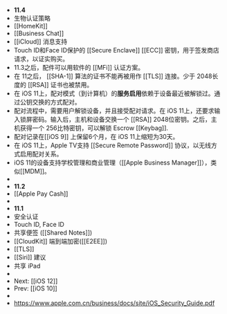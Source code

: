 - **11.4**
- 生物认证策略
- [[HomeKit]]
- [[Business Chat]]
- [[iCloud]] 消息支持
- Touch ID和Face ID保护的 [[Secure Enclave]] [[ECC]] 密钥，用于签发商店请求，以证实购买。
- 11.3之后，配件可以用软件的 [[MFi]] 认证方案。
- 在 11之后， [[SHA-1]] 算法的证书不能再被用作 [[TLS]] 连接。少于 2048长度的 [[RSA]] 证书也被禁用。
- 在 iOS 11上，配对模式（到计算机）的**服务启用**依赖于设备最近被解锁过。通过公钥交换的方式配对。
- 配对流程中，需要用户解锁设备，并且接受配对请求。在 iOS 11上，还要求输入锁屏密码。输入后，主机和设备交换一个 [[RSA]] 2048位密钥。之后，主机获得一个 256比特密钥，可以解锁 Escrow [[Keybag]].
- 配对记录在[[iOS 9]] 上保留6个月，在 iOS 11上缩短为30天。
- 在 iOS 11上，Apple TV支持 [[Secure Remote Password]] 协议，以无线方式启用配对关系。
- iOS 11的设备支持学校管理和商业管理（[[Apple Business Manager]]），类似[[MDM]]。
-
- **11.2**
- [[Apple Pay Cash]]
-
- **11.1**
- 安全认证
- Touch ID, Face ID
- 共享便签 ([[Shared Notes]])
- [[CloudKit]] 端到端加密([[E2EE]])
- [[TLS]]
- [[Siri]] 建议
- 共享 iPad
-
- Next: [[iOS 12]]
- Prev: [[iOS 10]]
-
- https://www.apple.com.cn/business/docs/site/iOS_Security_Guide.pdf